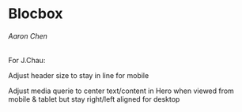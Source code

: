 # Blocbox
###### Aaron Chen

For J.Chau:

Adjust header size to stay in line for mobile

Adjust media querie to center text/content in Hero when viewed from mobile & tablet but stay right/left aligned for desktop
